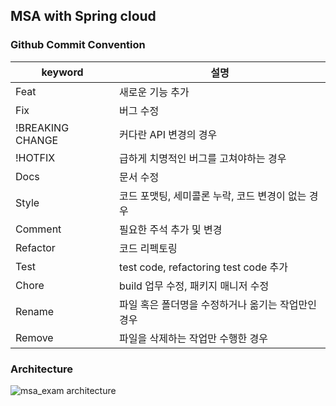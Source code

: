 ## MSA with Spring cloud

### Github Commit Convention

|keyword|설명|
|----|---|
|Feat|새로운 기능 추가|
|Fix|버그 수정|
|!BREAKING CHANGE|커다란 API 변경의 경우|
|!HOTFIX|급하게 치명적인 버그를 고쳐야하는 경우|
|Docs|문서 수정|
|Style|코드 포맷팅, 세미콜론 누락, 코드 변경이 없는 경우|
|Comment|필요한 주석 추가 및 변경|
|Refactor|코드 리펙토링|
|Test|test code, refactoring test code 추가|
|Chore|build 업무 수정, 패키지 매니저 수정|
|Rename|파일 혹은 폴더명을 수정하거나 옮기는 작업만인 경우|
|Remove|파일을 삭제하는 작업만 수행한 경우|

### Architecture

![msa_exam architecture](https://velog.velcdn.com/images/singularity/post/e4a528f4-89ea-4d58-bd38-dab277fd19e9/image.png)
